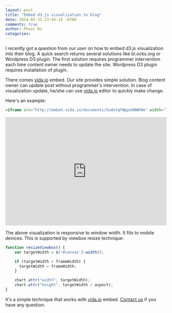 ```yaml
---
layout: post
title: "Embed d3.js visualization to blog"
date: 2014-05-31 23:54:14 -0700
comments: true
author: Phuoc Do
categories: 
---
```


I recently got a question from our user on how to embed d3.js visualization into their blog. A quick search returns several solutions like bl.ocks.org or Wordpress D3 plugin. The first solution requires programmer intervention each time content owner needs to update the site. Wordpress D3 plugin requires installation of plugin.

There comes [vida.io](https://vida.io) embed. Our site provides simple solution. Blog content owner can update post without programmer's intervention. In case of visualization update, he/she can use [vida.io](https://vida.io) editor to quickly make change.

<!-- more -->

Here's an example:

```html
<iframe src="http://embed.vida.io/documents/SodotqYWppo6NWK9m" width="100%" height="340" seamless frameBorder="0" scrolling="no"></iframe>
```

<iframe src="http://embed.vida.io/documents/SodotqYWppo6NWK9m" width="100%" height="340" seamless frameBorder="0" scrolling="no"></iframe>

The above visualization is responsive to window width. It fits to mobile devices. This is supported by viewbox resize technique:

```javascript
function resizeViewbox() {
    var targetWidth = $('#canvas').width();

    if (targetWidth > frameWidth) {
      targetWidth = frameWidth;
    }

    chart.attr("width", targetWidth);
    chart.attr("height", targetWidth / aspect);
}
```

It's a simple technique that works with [vida.io](https://vida.io) embed. [Contact us](mailto:contact@vida.io) if you have any question.